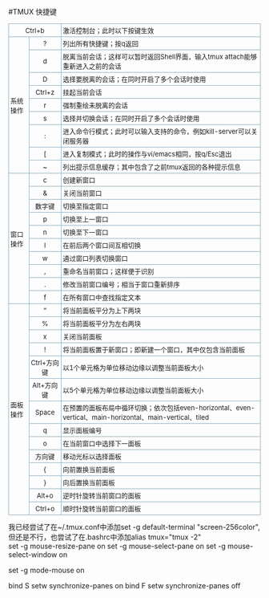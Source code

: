 #TMUX 快捷键
<table class="inline " style="padding:0px; margin:0px 0px 1em; font-size:13px; border-spacing:0px; border-collapse:collapse">
<tbody style="padding:0px; margin:0px">
<tr class="row0" style="padding:0px; margin:0px">
<td class="col0 centeralign" colspan="2" style="padding:3px; margin:0px; text-align:center; border:1px solid rgb(140,172,187)">
Ctrl&#43;b</td>
<td class="col2" style="padding:3px; margin:0px; border:1px solid rgb(140,172,187)">
激活控制台；此时以下按键生效</td>
</tr>
<tr class="row1" style="padding:0px; margin:0px">
<td class="col0" rowspan="9" style="padding:3px; margin:0px; border:1px solid rgb(140,172,187)">
系统操作</td>
<td class="col1 centeralign" style="padding:3px; margin:0px; text-align:center; border:1px solid rgb(140,172,187)">
?</td>
<td class="col2" style="padding:3px; margin:0px; border:1px solid rgb(140,172,187)">
列出所有快捷键；按q返回</td>
</tr>
<tr class="row2" style="padding:0px; margin:0px">
<td class="col0 centeralign" style="padding:3px; margin:0px; text-align:center; border:1px solid rgb(140,172,187)">
d</td>
<td class="col1" style="padding:3px; margin:0px; border:1px solid rgb(140,172,187)">
脱离当前会话；这样可以暂时返回Shell界面，输入tmux attach能够重新进入之前的会话</td>
</tr>
<tr class="row3" style="padding:0px; margin:0px">
<td class="col0 centeralign" style="padding:3px; margin:0px; text-align:center; border:1px solid rgb(140,172,187)">
D</td>
<td class="col1" style="padding:3px; margin:0px; border:1px solid rgb(140,172,187)">
选择要脱离的会话；在同时开启了多个会话时使用</td>
</tr>
<tr class="row4" style="padding:0px; margin:0px">
<td class="col0 centeralign" style="padding:3px; margin:0px; text-align:center; border:1px solid rgb(140,172,187)">
Ctrl&#43;z</td>
<td class="col1" style="padding:3px; margin:0px; border:1px solid rgb(140,172,187)">
挂起当前会话</td>
</tr>
<tr class="row5" style="padding:0px; margin:0px">
<td class="col0 centeralign" style="padding:3px; margin:0px; text-align:center; border:1px solid rgb(140,172,187)">
r</td>
<td class="col1" style="padding:3px; margin:0px; border:1px solid rgb(140,172,187)">
强制重绘未脱离的会话</td>
</tr>
<tr class="row6" style="padding:0px; margin:0px">
<td class="col0 centeralign" style="padding:3px; margin:0px; text-align:center; border:1px solid rgb(140,172,187)">
s</td>
<td class="col1" style="padding:3px; margin:0px; border:1px solid rgb(140,172,187)">
选择并切换会话；在同时开启了多个会话时使用</td>
</tr>
<tr class="row7" style="padding:0px; margin:0px">
<td class="col0 centeralign" style="padding:3px; margin:0px; text-align:center; border:1px solid rgb(140,172,187)">
:</td>
<td class="col1" style="padding:3px; margin:0px; border:1px solid rgb(140,172,187)">
进入命令行模式；此时可以输入支持的命令，例如kill-server可以关闭服务器</td>
</tr>
<tr class="row8" style="padding:0px; margin:0px">
<td class="col0 centeralign" style="padding:3px; margin:0px; text-align:center; border:1px solid rgb(140,172,187)">
[</td>
<td class="col1" style="padding:3px; margin:0px; border:1px solid rgb(140,172,187)">
进入复制模式；此时的操作与vi/emacs相同，按q/Esc退出</td>
</tr>
<tr class="row9" style="padding:0px; margin:0px">
<td class="col0 centeralign" style="padding:3px; margin:0px; text-align:center; border:1px solid rgb(140,172,187)">
~</td>
<td class="col1" style="padding:3px; margin:0px; border:1px solid rgb(140,172,187)">
列出提示信息缓存；其中包含了之前tmux返回的各种提示信息</td>
</tr>
<tr class="row10" style="padding:0px; margin:0px">
<td class="col0" rowspan="10" style="padding:3px; margin:0px; border:1px solid rgb(140,172,187)">
窗口操作</td>
<td class="col1 centeralign" style="padding:3px; margin:0px; text-align:center; border:1px solid rgb(140,172,187)">
c</td>
<td class="col2" style="padding:3px; margin:0px; border:1px solid rgb(140,172,187)">
创建新窗口</td>
</tr>
<tr class="row11" style="padding:0px; margin:0px">
<td class="col0 centeralign" style="padding:3px; margin:0px; text-align:center; border:1px solid rgb(140,172,187)">
&amp;</td>
<td class="col1" style="padding:3px; margin:0px; border:1px solid rgb(140,172,187)">
关闭当前窗口</td>
</tr>
<tr class="row12" style="padding:0px; margin:0px">
<td class="col0 centeralign" style="padding:3px; margin:0px; text-align:center; border:1px solid rgb(140,172,187)">
数字键</td>
<td class="col1" style="padding:3px; margin:0px; border:1px solid rgb(140,172,187)">
切换至指定窗口</td>
</tr>
<tr class="row13" style="padding:0px; margin:0px">
<td class="col0 centeralign" style="padding:3px; margin:0px; text-align:center; border:1px solid rgb(140,172,187)">
p</td>
<td class="col1" style="padding:3px; margin:0px; border:1px solid rgb(140,172,187)">
切换至上一窗口</td>
</tr>
<tr class="row14" style="padding:0px; margin:0px">
<td class="col0 centeralign" style="padding:3px; margin:0px; text-align:center; border:1px solid rgb(140,172,187)">
n</td>
<td class="col1" style="padding:3px; margin:0px; border:1px solid rgb(140,172,187)">
切换至下一窗口</td>
</tr>
<tr class="row15" style="padding:0px; margin:0px">
<td class="col0 centeralign" style="padding:3px; margin:0px; text-align:center; border:1px solid rgb(140,172,187)">
l</td>
<td class="col1" style="padding:3px; margin:0px; border:1px solid rgb(140,172,187)">
在前后两个窗口间互相切换</td>
</tr>
<tr class="row16" style="padding:0px; margin:0px">
<td class="col0 centeralign" style="padding:3px; margin:0px; text-align:center; border:1px solid rgb(140,172,187)">
w</td>
<td class="col1" style="padding:3px; margin:0px; border:1px solid rgb(140,172,187)">
通过窗口列表切换窗口</td>
</tr>
<tr class="row17" style="padding:0px; margin:0px">
<td class="col0 centeralign" style="padding:3px; margin:0px; text-align:center; border:1px solid rgb(140,172,187)">
,</td>
<td class="col1" style="padding:3px; margin:0px; border:1px solid rgb(140,172,187)">
重命名当前窗口；这样便于识别</td>
</tr>
<tr class="row18" style="padding:0px; margin:0px">
<td class="col0 centeralign" style="padding:3px; margin:0px; text-align:center; border:1px solid rgb(140,172,187)">
.</td>
<td class="col1" style="padding:3px; margin:0px; border:1px solid rgb(140,172,187)">
修改当前窗口编号；相当于窗口重新排序</td>
</tr>
<tr class="row19" style="padding:0px; margin:0px">
<td class="col0 centeralign" style="padding:3px; margin:0px; text-align:center; border:1px solid rgb(140,172,187)">
f</td>
<td class="col1" style="padding:3px; margin:0px; border:1px solid rgb(140,172,187)">
在所有窗口中查找指定文本</td>
</tr>
<tr class="row20" style="padding:0px; margin:0px">
<td class="col0" rowspan="14" style="padding:3px; margin:0px; border:1px solid rgb(140,172,187)">
面板操作</td>
<td class="col1 centeralign" style="padding:3px; margin:0px; text-align:center; border:1px solid rgb(140,172,187)">
”</td>
<td class="col2" style="padding:3px; margin:0px; border:1px solid rgb(140,172,187)">
将当前面板平分为上下两块</td>
</tr>
<tr class="row21" style="padding:0px; margin:0px">
<td class="col0 centeralign" style="padding:3px; margin:0px; text-align:center; border:1px solid rgb(140,172,187)">
%</td>
<td class="col1" style="padding:3px; margin:0px; border:1px solid rgb(140,172,187)">
将当前面板平分为左右两块</td>
</tr>
<tr class="row22" style="padding:0px; margin:0px">
<td class="col0 centeralign" style="padding:3px; margin:0px; text-align:center; border:1px solid rgb(140,172,187)">
x</td>
<td class="col1" style="padding:3px; margin:0px; border:1px solid rgb(140,172,187)">
关闭当前面板</td>
</tr>
<tr class="row23" style="padding:0px; margin:0px">
<td class="col0 centeralign" style="padding:3px; margin:0px; text-align:center; border:1px solid rgb(140,172,187)">
!</td>
<td class="col1" style="padding:3px; margin:0px; border:1px solid rgb(140,172,187)">
将当前面板置于新窗口；即新建一个窗口，其中仅包含当前面板</td>
</tr>
<tr class="row24" style="padding:0px; margin:0px">
<td class="col0 centeralign" style="padding:3px; margin:0px; text-align:center; border:1px solid rgb(140,172,187)">
Ctrl&#43;方向键</td>
<td class="col1" style="padding:3px; margin:0px; border:1px solid rgb(140,172,187)">
以1个单元&#26684;为单位移动边缘以调整当前面板大小</td>
</tr>
<tr class="row25" style="padding:0px; margin:0px">
<td class="col0 centeralign" style="padding:3px; margin:0px; text-align:center; border:1px solid rgb(140,172,187)">
Alt&#43;方向键</td>
<td class="col1" style="padding:3px; margin:0px; border:1px solid rgb(140,172,187)">
以5个单元&#26684;为单位移动边缘以调整当前面板大小</td>
</tr>
<tr class="row26" style="padding:0px; margin:0px">
<td class="col0 centeralign" style="padding:3px; margin:0px; text-align:center; border:1px solid rgb(140,172,187)">
Space</td>
<td class="col1" style="padding:3px; margin:0px; border:1px solid rgb(140,172,187)">
在预置的面板布局中循环切换；依次包括even-horizontal、even-vertical、main-horizontal、main-vertical、tiled</td>
</tr>
<tr class="row27" style="padding:0px; margin:0px">
<td class="col0 centeralign" style="padding:3px; margin:0px; text-align:center; border:1px solid rgb(140,172,187)">
q</td>
<td class="col1" style="padding:3px; margin:0px; border:1px solid rgb(140,172,187)">
显示面板编号</td>
</tr>
<tr class="row28" style="padding:0px; margin:0px">
<td class="col0 centeralign" style="padding:3px; margin:0px; text-align:center; border:1px solid rgb(140,172,187)">
o</td>
<td class="col1" style="padding:3px; margin:0px; border:1px solid rgb(140,172,187)">
在当前窗口中选择下一面板</td>
</tr>
<tr class="row29" style="padding:0px; margin:0px">
<td class="col0 centeralign" style="padding:3px; margin:0px; text-align:center; border:1px solid rgb(140,172,187)">
方向键</td>
<td class="col1" style="padding:3px; margin:0px; border:1px solid rgb(140,172,187)">
移动光标以选择面板</td>
</tr>
<tr class="row30" style="padding:0px; margin:0px">
<td class="col0 centeralign" style="padding:3px; margin:0px; text-align:center; border:1px solid rgb(140,172,187)">
{</td>
<td class="col1" style="padding:3px; margin:0px; border:1px solid rgb(140,172,187)">
向前置换当前面板</td>
</tr>
<tr class="row31" style="padding:0px; margin:0px">
<td class="col0 centeralign" style="padding:3px; margin:0px; text-align:center; border:1px solid rgb(140,172,187)">
}</td>
<td class="col1" style="padding:3px; margin:0px; border:1px solid rgb(140,172,187)">
向后置换当前面板</td>
</tr>
<tr class="row32" style="padding:0px; margin:0px">
<td class="col0 centeralign" style="padding:3px; margin:0px; text-align:center; border:1px solid rgb(140,172,187)">
Alt&#43;o</td>
<td class="col1" style="padding:3px; margin:0px; border:1px solid rgb(140,172,187)">
逆时针旋转当前窗口的面板</td>
</tr>
<tr class="row33" style="padding:0px; margin:0px">
<td class="col0 centeralign" style="padding:3px; margin:0px; text-align:center; border:1px solid rgb(140,172,187)">
Ctrl&#43;o</td>
<td class="col1" style="padding:3px; margin:0px; border:1px solid rgb(140,172,187)">
顺时针旋转当前窗口的面板<br>
</td>
</tr>
</tbody>
</table>
<div>
我已经尝试了在~/.tmux.conf中添加set -g default-terminal "screen-256color",但还是不行，也尝试了在.bashrc中添加alias tmux="tmux -2"
</div>
<div>
  set -g mouse-resize-pane on
set -g mouse-select-pane on
set -g mouse-select-window on

set -g mode-mouse on

bind S setw synchronize-panes on
bind F setw synchronize-panes off
</div>

